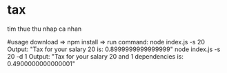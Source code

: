 # tax
tim thue thu nhap ca nhan

#usage
download => npm install => run command:
node index.js -s 20
Output:
"Tax for your salary 20 is: 0.8999999999999999"
node index.js -s 20 -d 1
Output:
"Tax for your salary 20 and 1 dependencies is: 0.4900000000000001"
